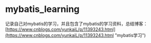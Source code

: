 # mybatis_learning

记录自己对mybatis的学习，并且包含了mybatis的学习资料，总结博客：[https://www.cnblogs.com/yunkaiL/p/11393243.html](https://www.cnblogs.com/yunkaiL/p/11393243.html "mybatis学习")
